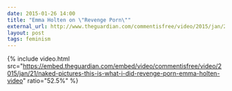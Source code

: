 ```yaml
---
date: 2015-01-26 14:00
title: "Emma Holten on \"Revenge Porn\""
external_url: http://www.theguardian.com/commentisfree/video/2015/jan/21/naked-pictures-this-is-what-i-did-revenge-porn-emma-holten-video
layout: post
tags: feminism
---
```


{% include video.html src="https://embed.theguardian.com/embed/video/commentisfree/video/2015/jan/21/naked-pictures-this-is-what-i-did-revenge-porn-emma-holten-video" ratio="52.5%" %}
